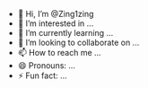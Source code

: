 - 👋 Hi, I’m @Zing1zing
- 👀 I’m interested in ...
- 🌱 I’m currently learning ...
- 💞️ I’m looking to collaborate on ...
- 📫 How to reach me ...
- 😄 Pronouns: ...
- ⚡ Fun fact: ...

<!---
Zing1zing/Zing1zing is a ✨ special ✨ repository because its `README.md` (this file) appears on your GitHub profile.
You can click the Preview link to take a look at your changes.
--->
